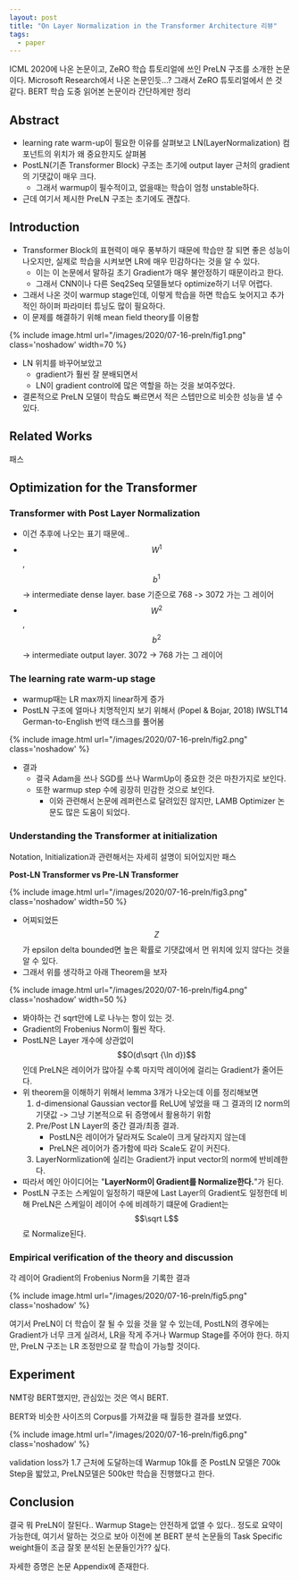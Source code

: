 ```yaml
---
layout: post
title: "On Layer Normalization in the Transformer Architecture 리뷰"
tags:
  - paper
---
```


ICML 2020에 나온 논문이고, ZeRO 학습 튜토리얼에 쓰인 PreLN 구조를 소개한 논문이다. Microsoft Research에서 나온 논문인듯...? 그래서 ZeRO 튜토리얼에서 쓴 것 같다. BERT 학습 도중 읽어본 논문이라 간단하게만 정리

## Abstract

* learning rate warm-up이 필요한 이유를 살펴보고 LN(LayerNormalization) 컴포넌트의 위치가 왜 중요한지도 살펴봄
* PostLN(기존 Transformer Block) 구조는 초기에 output layer 근처의 gradient의 기댓값이 매우 크다.
    * 그래서 warmup이 필수적이고, 없을때는 학습이 엄청 unstable하다.
* 근데 여기서 제시한 PreLN 구조는 초기에도 괜찮다.

## Introduction

* Transformer Block의 표현력이 매우 풍부하기 때문에 학습만 잘 되면 좋은 성능이 나오지만, 실제로 학습을 시켜보면 LR에 매우 민감하다는 것을 알 수 있다.
    * 이는 이 논문에서 말하길 초기 Gradient가 매우 불안정하기 때문이라고 한다.
    * 그래서 CNN이나 다른 Seq2Seq 모델들보다 optimize하기 너무 어렵다.
* 그래서 나온 것이 warmup stage인데, 이렇게 학습을 하면 학습도 늦어지고 추가적인 하이퍼 파라미터 튜닝도 많이 필요하다.
* 이 문제를 해결하기 위해 mean field theory를 이용함

{% include image.html url="/images/2020/07-16-preln/fig1.png" class='noshadow' width=70 %}

* LN 위치를 바꾸어보았고
    * gradient가 훨씬 잘 분배되면서
    * LN이 gradient control에 많은 역할을 하는 것을 보여주었다.
* 결론적으로 PreLN 모델이 학습도 빠르면서 적은 스텝만으로 비슷한 성능을 낼 수 있다.

## Related Works

패스

## Optimization for the Transformer

### Transformer with Post Layer Normalization

* 이건 추후에 나오는 표기 때문에..
* $$W^1$$, $$b^1$$ -> intermediate dense layer. base 기준으로 768 -> 3072 가는 그 레이어
* $$W^2$$, $$b^2$$ -> intermediate output layer. 3072 -> 768 가는 그 레이어

### The learning rate warm-up stage

* warmup때는 LR max까지 linear하게 증가
* PostLN 구조에 얼마나 치명적인지 보기 위해서 (Popel & Bojar, 2018) IWSLT14 German-to-English 번역 태스크를 풀어봄

{% include image.html url="/images/2020/07-16-preln/fig2.png" class='noshadow' %}

* 결과
    * 결국 Adam을 쓰나 SGD를 쓰나 WarmUp이 중요한 것은 마찬가지로 보인다.
    * 또한 warmup step 수에 굉장히 민감한 것으로 보인다.
        * 이와 관련해서 논문에 레퍼런스로 달려있진 않지만, LAMB Optimizer 논문도 많은 도움이 되었다.

### Understanding the Transformer at initialization

Notation, Initialization과 관련해서는 자세히 설명이 되어있지만 패스

**Post-LN Transformer vs Pre-LN Transformer**

{% include image.html url="/images/2020/07-16-preln/fig3.png" class='noshadow' width=50 %}

* 어찌되었든 $$Z$$가 epsilon delta bounded면 높은 확률로 기댓값에서 먼 위치에 있지 않다는 것을 알 수 있다.
* 그래서 위를 생각하고 아래 Theorem을 보자

{% include image.html url="/images/2020/07-16-preln/fig4.png" class='noshadow' width=50 %}

* 봐야하는 건 sqrt안에 L로 나누는 항이 있는 것.
* Gradient의 Frobenius Norm이 훨씬 작다.
* PostLN은 Layer 개수에 상관없이 $$O(d\sqrt {\ln d})$$인데 PreLN은 레이어가 많아질 수록 마지막 레이어에 걸리는 Gradient가 줄어든다.
* 위 theorem을 이해하기 위해서 lemma 3개가 나오는데 이를 정리해보면
    1. d-dimensional Gaussian vector를 ReLU에 넣었을 때 그 결과의 l2 norm의 기댓값 -> 그냥 기본적으로 뒤 증명에서 활용하기 위함
    2. Pre/Post LN Layer의 중간 결과/최종 결과.
        * PostLN은 레이어가 달라져도 Scale이 크게 달라지지 않는데
        * PreLN은 레이어가 증가함에 따라 Scale도 같이 커진다.
    3. LayerNormlization에 실리는 Gradient가 input vector의 norm에 반비례한다.
* 따라서 메인 아이디어는 "**LayerNorm이 Gradient를 Normalize한다.**"가 된다.
* PostLN 구조는 스케일이 일정하기 때문에 Last Layer의 Gradient도 일정한데 비해 PreLN은 스케일이 레이어 수에 비례하기 떄문에 Gradient는 $$\sqrt L$$로 Normalize된다.

### Empirical verification of the theory and discussion

각 레이어 Gradient의 Frobenius Norm을 기록한 결과

{% include image.html url="/images/2020/07-16-preln/fig5.png" class='noshadow' %}

여기서 PreLN이 더 학습이 잘 될 수 있을 것을 알 수 있는데, PostLN의 경우에는 Gradient가 너무 크게 실려서, LR을 작게 주거나 Warmup Stage를 주어야 한다. 하지만, PreLN 구조는 LR 조정만으로 잘 학습이 가능할 것이다.

## Experiment

NMT랑 BERT했지만, 관심있는 것은 역시 BERT.

BERT와 비슷한 사이즈의 Corpus를 가져갔을 때 월등한 결과를 보였다.

{% include image.html url="/images/2020/07-16-preln/fig6.png" class='noshadow' %}

validation loss가 1.7 근처에 도달하는데 Warmup 10k를 준 PostLN 모델은 700k Step을 밟았고, PreLN모델은 500k만 학습을 진행했다고 한다.

## Conclusion

결국 뭐 PreLN이 잘된다.. Warmup Stage는 안전하게 없앨 수 있다.. 정도로 요약이 가능한데, 여기서 말하는 것으로 보아 이전에 본 BERT 분석 논문들의 Task Specific weight들이 조금 잘못 분석된 논문들인가?? 싶다.

자세한 증명은 논문 Appendix에 존재한다.
